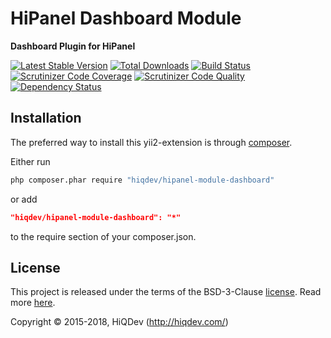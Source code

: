 # HiPanel Dashboard Module

**Dashboard Plugin for HiPanel**

[![Latest Stable Version](https://poser.pugx.org/hiqdev/hipanel-module-dashboard/v/stable)](https://packagist.org/packages/hiqdev/hipanel-module-dashboard)
[![Total Downloads](https://poser.pugx.org/hiqdev/hipanel-module-dashboard/downloads)](https://packagist.org/packages/hiqdev/hipanel-module-dashboard)
[![Build Status](https://img.shields.io/travis/hiqdev/hipanel-module-dashboard.svg)](https://travis-ci.org/hiqdev/hipanel-module-dashboard)
[![Scrutinizer Code Coverage](https://img.shields.io/scrutinizer/coverage/g/hiqdev/hipanel-module-dashboard.svg)](https://scrutinizer-ci.com/g/hiqdev/hipanel-module-dashboard/)
[![Scrutinizer Code Quality](https://img.shields.io/scrutinizer/g/hiqdev/hipanel-module-dashboard.svg)](https://scrutinizer-ci.com/g/hiqdev/hipanel-module-dashboard/)
[![Dependency Status](https://www.versioneye.com/php/hiqdev:hipanel-module-dashboard/dev-master/badge.svg)](https://www.versioneye.com/php/hiqdev:hipanel-module-dashboard/dev-master)

## Installation

The preferred way to install this yii2-extension is through [composer](http://getcomposer.org/download/).

Either run

```sh
php composer.phar require "hiqdev/hipanel-module-dashboard"
```

or add

```json
"hiqdev/hipanel-module-dashboard": "*"
```

to the require section of your composer.json.

## License

This project is released under the terms of the BSD-3-Clause [license](LICENSE).
Read more [here](http://choosealicense.com/licenses/bsd-3-clause).

Copyright © 2015-2018, HiQDev (http://hiqdev.com/)
